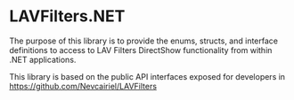 # LAVFilters.NET

The purpose of this library is to provide the enums, structs, and interface definitions to access to LAV Filters DirectShow functionality from within .NET applications.


This library is based on the public API interfaces exposed for developers in https://github.com/Nevcairiel/LAVFilters
